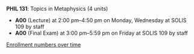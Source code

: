 **PHIL 131**: Topics in Metaphysics (4 units)

- **A00** (Lecture) at 2:00 pm–4:50 pm on Monday, Wednesday at SOLIS 109 by staff
- **A00** (Final Exam) at 3:00 pm–5:59 pm on Friday at SOLIS 109 by staff

[Enrollment numbers over time](./PHIL131.tsv)
